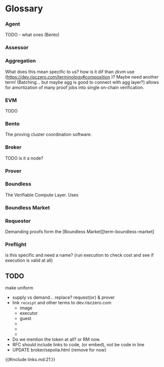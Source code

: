 # Glossary

### Agent

TODO - what ones (Bento)

### Assessor

### Aggregation

What does this mean specific to us? how is it dif than zkvm use (https://dev.risczero.com/terminology#composition )?
Maybe need another term!
(Batching... but maybe agg is good to connect with agg layer?)
allows for amortization of many proof jobs into single on-chain verification.

### EVM

TODO

### Bento

The proving cluster coordination software.

<!-- TODO link -->

### Broker

TODO is it a node?

### Prover

### Boundless

The Verifiable Compute Layer.
Uses

### Boundless Market

### Requestor

Demanding proofs form the [Boundless Market][term-boundless-market]

<!-- TODO replace instances of: client, demand -->

### Preflight

is this specific and need a name? (run execution to check cost and see if execution is valid at all)

## TODO

make uniform

- supply vs demand... replace? request(or) & prover
- link `receipt` and other terms to dev.risczero.com
  - image
  - executor
  - guest
  -
  -
  -
- Do we mention the token at all? or RM now.
- RFC should include links to code, (or embed), not be code in line
- UPDATE broker/sepolia.html (remove for now)

<!-- 🔗 Reference Style -->

{{#include links.md:21:}}
